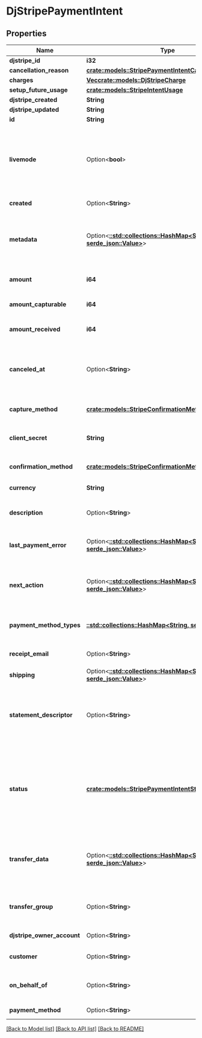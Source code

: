 # DjStripePaymentIntent

## Properties

Name | Type | Description | Notes
------------ | ------------- | ------------- | -------------
**djstripe_id** | **i32** |  | [readonly]
**cancellation_reason** | [**crate::models::StripePaymentIntentCancellationReason**](StripePaymentIntentCancellationReason.md) |  | 
**charges** | [**Vec<crate::models::DjStripeCharge>**](DjStripeCharge.md) |  | [readonly]
**setup_future_usage** | [**crate::models::StripeIntentUsage**](StripeIntentUsage.md) |  | 
**djstripe_created** | **String** |  | [readonly]
**djstripe_updated** | **String** |  | [readonly]
**id** | **String** |  | 
**livemode** | Option<**bool**> | Null here indicates that the livemode status is unknown or was previously unrecorded. Otherwise, this field indicates whether this record comes from Stripe test mode or live mode operation. | [optional]
**created** | Option<**String**> | The datetime this object was created in stripe. | [optional]
**metadata** | Option<[**::std::collections::HashMap<String, serde_json::Value>**](serde_json::Value.md)> | A set of key/value pairs that you can attach to an object. It can be useful for storing additional information about an object in a structured format. | [optional]
**amount** | **i64** | Amount (in cents) intended to be collected by this PaymentIntent. | 
**amount_capturable** | **i64** | Amount (in cents) that can be captured from this PaymentIntent. | 
**amount_received** | **i64** | Amount (in cents) that was collected by this PaymentIntent. | 
**canceled_at** | Option<**String**> | Populated when status is canceled, this is the time at which the PaymentIntent was canceled. Measured in seconds since the Unix epoch. | [optional]
**capture_method** | [**crate::models::StripeConfirmationMethod**](StripeConfirmationMethod.md) | Capture method of this PaymentIntent, one of automatic or manual. | 
**client_secret** | **String** | The client secret of this PaymentIntent. Used for client-side retrieval using a publishable key. | 
**confirmation_method** | [**crate::models::StripeConfirmationMethod**](StripeConfirmationMethod.md) | Confirmation method of this PaymentIntent, one of manual or automatic. | 
**currency** | **String** | Three-letter ISO currency code | 
**description** | Option<**String**> | An arbitrary string attached to the object. Often useful for displaying to users. | [optional]
**last_payment_error** | Option<[**::std::collections::HashMap<String, serde_json::Value>**](serde_json::Value.md)> | The payment error encountered in the previous PaymentIntent confirmation. | [optional]
**next_action** | Option<[**::std::collections::HashMap<String, serde_json::Value>**](serde_json::Value.md)> | If present, this property tells you what actions you need to take in order for your customer to fulfill a payment using the provided source. | [optional]
**payment_method_types** | [**::std::collections::HashMap<String, serde_json::Value>**](serde_json::Value.md) | The list of payment method types (e.g. card) that this PaymentIntent is allowed to use. | 
**receipt_email** | Option<**String**> | Email address that the receipt for the resulting payment will be sent to. | [optional]
**shipping** | Option<[**::std::collections::HashMap<String, serde_json::Value>**](serde_json::Value.md)> | Shipping information for this PaymentIntent. | [optional]
**statement_descriptor** | Option<**String**> | For non-card charges, you can use this value as the complete description that appears on your customers' statements. Must contain at least one letter, maximum 22 characters. | [optional]
**status** | [**crate::models::StripePaymentIntentStatus**](StripePaymentIntentStatus.md) | Status of this PaymentIntent, one of requires_payment_method, requires_confirmation, requires_action, processing, requires_capture, canceled, or succeeded. You can read more about PaymentIntent statuses here. | 
**transfer_data** | Option<[**::std::collections::HashMap<String, serde_json::Value>**](serde_json::Value.md)> | The data with which to automatically create a Transfer when the payment is finalized. See the PaymentIntents Connect usage guide for details. | [optional]
**transfer_group** | Option<**String**> | A string that identifies the resulting payment as part of a group. See the PaymentIntents Connect usage guide for details. | [optional]
**djstripe_owner_account** | Option<**String**> | The Stripe Account this object belongs to. | [optional]
**customer** | Option<**String**> | Customer this PaymentIntent is for if one exists. | [optional]
**on_behalf_of** | Option<**String**> | The account (if any) for which the funds of the PaymentIntent are intended. | [optional]
**payment_method** | Option<**String**> | Payment method used in this PaymentIntent. | [optional]

[[Back to Model list]](../README.md#documentation-for-models) [[Back to API list]](../README.md#documentation-for-api-endpoints) [[Back to README]](../README.md)


